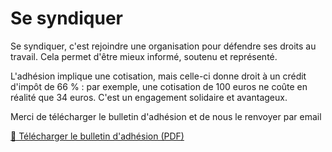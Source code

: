 # Se syndiquer 

Se syndiquer, c'est rejoindre une organisation pour défendre ses droits au travail. 
Cela permet d'être mieux informé, soutenu et représenté. 

L'adhésion implique une cotisation, mais celle-ci donne droit à un crédit d'impôt de 66 % : par exemple, une cotisation de 100 euros ne coûte en réalité que 34 euros. 
C'est un engagement solidaire et avantageux. 


Merci de télécharger le bulletin d'adhésion et de nous le renvoyer par email

[📄 Télécharger le bulletin d'adhésion (PDF)](https://syndicatcam.github.io/cgt-muretain-agglo/assets/images/bulletin.pdf)